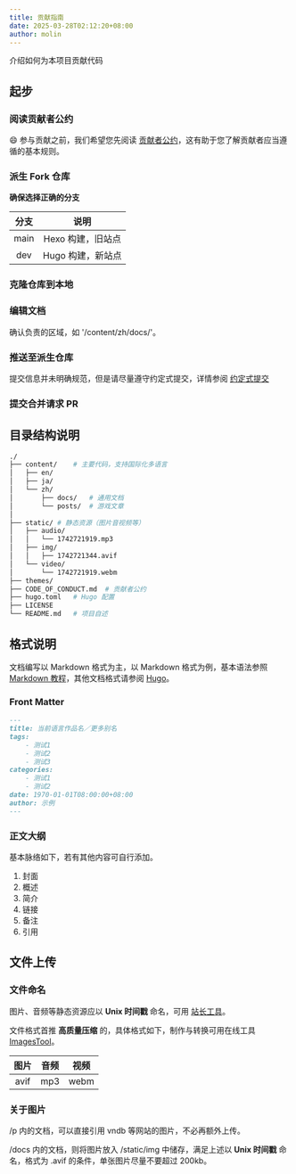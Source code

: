 ```yaml
---
title: 贡献指南
date: 2025-03-28T02:12:20+08:00
author: molin
---
```


介绍如何为本项目贡献代码

<!--more-->

## 起步

### 阅读贡献者公约

😄 参与贡献之前，我们希望您先阅读 [贡献者公约](/CODE_OF_CONDUCT.zh.md)，这有助于您了解贡献者应当遵循的基本规则。

### 派生 Fork 仓库

**确保选择正确的分支**

| 分支  |       说明        |
| :---: | :---------------: |
| main  | Hexo 构建，旧站点 |
|  dev  | Hugo 构建，新站点 |

### 克隆仓库到本地

### 编辑文档

确认负责的区域，如 '/content/zh/docs/'。

### 推送至派生仓库

提交信息并未明确规范，但是请尽量遵守约定式提交，详情参阅 [约定式提交](https://www.conventionalcommits.org/zh-hans/v1.0.0/)

### 提交合并请求 PR

## 目录结构说明

```sh
./
├── content/    # 主要代码，支持国际化多语言
│   ├── en/
│   ├── ja/
│   └── zh/
│       ├── docs/   # 通用文档
│       └── posts/  # 游戏文章
│
├── static/ # 静态资源（图片音视频等）
│   ├── audio/
│   │   └── 1742721919.mp3
│   ├── img/
│   │   ├── 1742721344.avif
│   └── video/
│       └── 1742721919.webm
├── themes/
├── CODE_OF_CONDUCT.md  # 贡献者公约
├── hugo.toml   # Hugo 配置
├── LICENSE
└── README.md   # 项目自述
```

## 格式说明

文档编写以 Markdown 格式为主，以 Markdown 格式为例，基本语法参照 [Markdown 教程](https://markdown.com.cn/)，其他文档格式请参阅 [Hugo](https://gohugo.io/content-management/formats/)。

### Front Matter

```md
---
title: 当前语言作品名／更多别名
tags:
    - 测试1
    - 测试2
    - 测试3
categories:
    - 测试1
    - 测试2
date: 1970-01-01T08:00:00+08:00
author: 示例
---
```

### 正文大纲

基本脉络如下，若有其他内容可自行添加。

1. 封面
2. 概述
3. 简介
4. 链接
5. 备注
6. 引用

## 文件上传

### 文件命名

图片、音频等静态资源应以 **Unix 时间戳** 命名，可用 [站长工具](https://tool.chinaz.com/tools/unixtime.aspx)。

文件格式首推 **高质量压缩** 的，具体格式如下，制作与转换可用在线工具 [ImagesTool](https://imagestool.com/zh_CN/)。

| 图片  | 音频  | 视频  |
| :---: | :---: | :---: |
| avif  |  mp3  | webm  |

### 关于图片

/p 内的文档，可以直接引用 vndb 等网站的图片，不必再额外上传。

/docs 内的文档，则将图片放入 /static/img 中储存，满足上述以 **Unix 时间戳** 命名，格式为 .avif 的条件，单张图片尽量不要超过 200kb。

